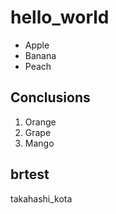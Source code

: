 # hello_world

- Apple
- Banana
- Peach

## Conclusions

1. Orange
1. Grape
1. Mango

## brtest

takahashi_kota
